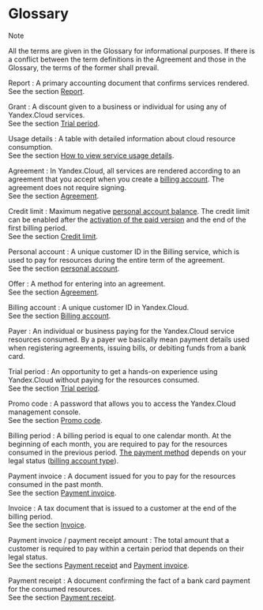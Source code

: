 # Glossary

> [!NOTE]
> 
> All the terms are given in the Glossary for informational purposes. If there is a conflict between the term definitions in the Agreement and those in the Glossary, the terms of the former shall prevail.

Report
: A primary accounting document that confirms services rendered.
<br/>See the section [Report](act.md).

Grant
: A discount given to a business or individual for using any of Yandex.Cloud services.
<br/>See the section [Trial period](../trial/activation.md).

Usage details
: A table with detailed information about cloud resource consumption.
<br/>See the section [How to view service usage details](../operations/check-charges.md).

Agreement
: In Yandex.Cloud, all services are rendered according to an agreement that you accept when you create a [billing account](billing-account.md). The agreement does not require signing.
<br/>See the section [Agreement](contract.md).

Credit limit
: Maximum negative [personal account balance](../concepts/personal-account.md#balance). The credit limit can be enabled after the [activation of the paid version](../operations/activate-commercial.md) and the end of the first billing period.
<br/>See the section [Credit limit](credit-limit.md).

Personal account
: A unique customer ID in the Billing service, which is used to pay for resources during the entire term of the agreement.
<br/>See the section [personal account](personal-account.md).

Offer
: A method for entering into an agreement.
<br/>See the section [Agreement](contract.md).

Billing account
: A unique customer ID in Yandex.Cloud.
<br/>See the section [Billing account](billing-account.md).

Payer
: An individual or business paying for the Yandex.Cloud service resources consumed. By a payer we basically mean payment details used when registering agreements, issuing bills, or debiting funds from a bank card.

Trial period
: An opportunity to get a hands-on experience using Yandex.Cloud without paying for the resources consumed.
<br/>See the section [Trial period](../trial/activation.md).

Promo code
: A password that allows you to access the Yandex.Cloud management console.
<br/>See the section [Promo code](promo-code.md).

Billing period
: A billing period is equal to one calendar month. At the beginning of each month, you are required to pay for the resources consumed in the previous period. [The payment method](../payment/payment-methods.md) depends on your legal status ([billing account type](../concepts/billing-account.md#ba-types)).

Payment invoice
: A document issued for you to pay for the resources consumed in the past month.
<br/>See the section [Payment invoice](bill.md).

Invoice
: A tax document that is issued to a customer at the end of the billing period.
<br/>See the section [Invoice](invoice.md).

Payment invoice / payment receipt amount
: The total amount that a customer is required to pay within a certain period that depends on their legal status.
<br/>See the sections [Payment receipt](individual-bill.md) and [Payment invoice](bill.md).

Payment receipt
: A document confirming the fact of a bank card payment for the consumed resources.
<br/>See the section [Payment receipt](individual-bill.md).

